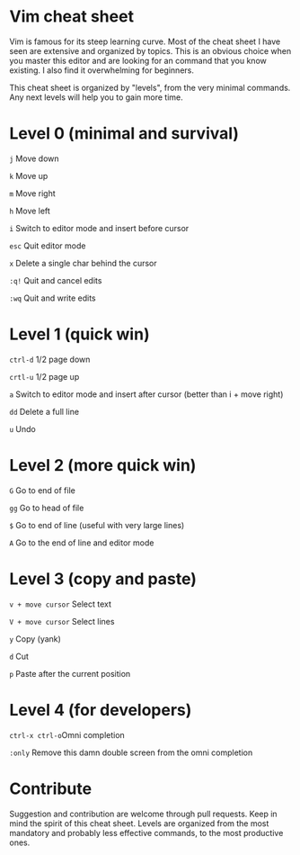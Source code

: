 Vim cheat sheet
===============

Vim is famous for its steep learning curve. Most of the cheat sheet I have seen are extensive and organized by topics. This is an obvious choice when you master this editor and are looking for an command that you know existing. I also find it overwhelming for beginners.

This cheat sheet is organized by "levels", from the very minimal commands. Any next levels will help you to gain more time.

Level 0 (minimal and survival)
==============================

```j``` Move down

```k``` Move up

```m``` Move right

```h``` Move left

```i``` Switch to editor mode and insert before cursor

```esc``` Quit editor mode

```x``` Delete a single char behind the cursor 

```:q!``` Quit and cancel edits

```:wq``` Quit and write edits


Level 1 (quick win)
===================

```ctrl-d``` 1/2 page down

```crtl-u``` 1/2 page up

```a```  Switch to editor mode and insert after cursor (better than i + move right)

```dd```  Delete a full line

```u```  Undo


Level 2 (more quick win)
========================

```G``` Go to end of file

```gg``` Go to head of file

```$``` Go to end of line (useful with very large lines)

```A``` Go to the end of line and editor mode


Level 3 (copy and paste)
========================

```v + move cursor``` Select text

```V + move cursor``` Select lines

```y``` Copy (yank)

```d``` Cut

```p``` Paste after the current position 


Level 4 (for developers)
========================

```ctrl-x ctrl-o```Omni completion

```:only``` Remove this damn double screen from the omni completion


Contribute
==========

Suggestion and contribution are welcome through pull requests. Keep in mind the spirit of this cheat sheet. Levels are organized from the most mandatory and probably less effective commands, to the most productive ones.
